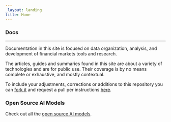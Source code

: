 ```yaml
---
_layout: landing
title: Home
---
```


### Docs

---

Documentation in this site is focused on data organization, analysis, and development of financial markets tools and research.

The articles, guides and summaries found in this site are about a variety of technologies and are for public use.  Their coverage is by no means complete or exhaustive, and mostly contextual.  

To include your adjustments, corrections or additions to this repository you can <a href="https://docs.github.com/en/pull-requests/collaborating-with-pull-requests/working-with-forks/fork-a-repo" target="window">fork it</a> and request a pull per instructions <a href="https://docs.github.com/en/pull-requests/collaborating-with-pull-requests/working-with-forks/fork-a-repo" target="window">here</a>.

### Open Source AI Models

Check out all the <a href="https://huggingface.co/models">open source AI models</a>.

